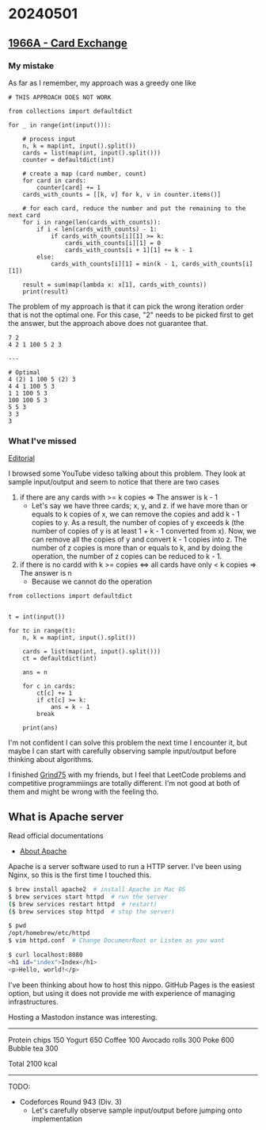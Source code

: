 <head><meta name="viewport" content="width=device-width, initial-scale=1.0, user-scalable=yes" /></head>

# 20240501

## [1966A - Card Exchange](https://codeforces.com/contest/1966/problem/A)

### My mistake

As far as I remember, my approach was a greedy one like

```
# THIS APPROACH DOES NOT WORK

from collections import defaultdict

for _ in range(int(input())):

    # process input
    n, k = map(int, input().split())
    cards = list(map(int, input().split()))
    counter = defaultdict(int)

    # create a map (card number, count)
    for card in cards:
        counter[card] += 1
    cards_with_counts = [[k, v] for k, v in counter.items()]

    # for each card, reduce the number and put the remaining to the next card
    for i in range(len(cards_with_counts)):
        if i < len(cards_with_counts) - 1:
            if cards_with_counts[i][1] >= k:
                cards_with_counts[i][1] = 0
                cards_with_counts[i + 1][1] += k - 1
        else:
            cards_with_counts[i][1] = min(k - 1, cards_with_counts[i][1])

    result = sum(map(lambda x: x[1], cards_with_counts))
    print(result)
```

The problem of my approach is that it can pick the wrong iteration order that is not the optimal one. For this case, "2" needs to be picked first to get the answer, but the approach above does not guarantee that.

```
7 2
4 2 1 100 5 2 3

---

# Optimal
4 (2) 1 100 5 (2) 3
4 4 1 100 5 3
1 1 100 5 3
100 100 5 3
5 5 3
3 3
3
```

### What I\'ve missed

[Editorial](https://codeforces.com/blog/entry/128914)

I browsed some YouTube videso talking about this problem. They look at sample input/output and seem to notice that there are two cases

1. if there are any cards with >= k copies => The answer is k - 1
	- Let\'s say we have three cards; x, y, and z. if we have more than or equals to k copies of x, we can remove the copies and add k - 1 copies to y. As a result, the number of copies of y exceeds k (the number of copies of y is at least 1 + k - 1 converted from x). Now, we can remove all the copies of y and convert k - 1 copies into z. The number of z copies is more than or equals to k, and by doing the operation, the number of z copies can be reduced to k - 1.
1. if there is no cardd with k >= copies <=> all cards have only < k copies => The answer is n
	- Because we cannot do the operation

```
from collections import defaultdict


t = int(input())

for tc in range(t):
    n, k = map(int, input().split())

    cards = list(map(int, input().split()))
    ct = defaultdict(int)

    ans = n

    for c in cards:
        ct[c] += 1
        if ct[c] >= k:
            ans = k - 1
	    break

    print(ans)
```

I\'m not confident I can solve this problem the next time I encounter it, but maybe I can start with carefully observing sample input/output before thinking about algorithms.

I finished [Grind75](https://www.techinterviewhandbook.org/grind75) with my friends, but I feel that LeetCode problems and competitive programmiings are totally different. I\'m not good at both of them and might be wrong with the feeling tho.

## What is Apache server

Read official documentations

- [About Apache](https://httpd.apache.org/ABOUT_APACHE.html)

Apache is a server software used to run a HTTP server. I've been using Nginx, so this is the first time I touched this.

```zsh
$ brew install apache2  # install Apache in Mac OS
$ brew services start httpd  # run the server
($ brew services restart httpd  # restart)
($ brew services stop httpd  # stop the server)

$ pwd
/opt/homebrew/etc/httpd
$ vim httpd.conf  # Change DocumenrRoot or Listen as you want

$ curl localhost:8080
<h1 id="index">Index</h1>
<p>Hello, world!</p>
```

I\'ve been thinking about how to host this nippo. GitHub Pages is the easiest option, but using it does not provide me with experience of managing infrastructures.

Hosting a Mastodon instance was interesting.

---

Protein chips 150
Yogurt 650
Coffee 100
Avocado rolls 300
Poke 600
Bubble tea 300

Total 2100 kcal

---

TODO:

- Codeforces Round 943 (Div. 3)
	- Let\'s carefully observe sample input/output before jumping onto implementation
